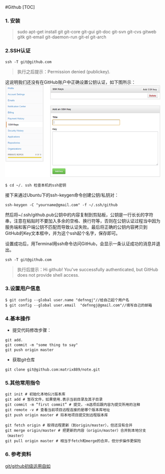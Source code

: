 #Github
[TOC]
### 1. 安装
>sudo apt-get install git git-core git-gui git-doc git-svn git-cvs gitweb gitk git-email git-daemon-run git-el git-arch

### 2.SSH认证
```
ssh -T git@github.com
```
>执行之后提示：Permission denied (publickey).

这说明我们还没有在GitHub账户中正确设置公钥认证，如下图所示：
![SSH](ssh.png)
```
$ cd ~/. ssh 检查本机的ssh密钥
```
接下来通过Ubuntu下的ssh-keygen命令创建公钥/私钥对：

```github
ssh-keygen -C "yourname@gmail.com" -f ~/.ssh/github
```
然后将~/.ssh/github.pub公钥中的内容复制到剪贴板，公钥是一行长长的字符串，注意在粘贴时不要加入多余的空格、换行符等，否则在公钥认证过程当中因为服务端和客户端公钥不匹配而导致认证失败。最后将正确的公钥内容拷贝到GitHub的Key文本框中，并为这个ssh起个名字，保存即可。

设置成功后，用Terminal用ssh命令访问GitHub，会显示一条认证成功的消息并退出。


```github
ssh -T git@github.com
```
>执行后提示：Hi github! You've successfully authenticated, but GitHub does not provide shell access.

### 3.设置用户信息
```github
$ git config --global user.name "defnngj"//给自己起个用户名
$ git config --global user.email  "defnngj@gmail.com"//填写自己的邮箱
```

### 4.基本操作
* 提交代码修改步骤：
```
git add.
git commit -m "some thing to say"
git push origin master 
```
* 获取git仓库
```
git clone git@github.com:matrix889/note.git
```

### 5.其他常用指令
```
git init # 初始化本地Git版本库
git add # 暂存文件，如果使用.表示当前目录及其子目录
git commit -m “first commit” # 提交，-m选项后跟内容为提交所用的注释
git remote -v # 查看当前项目远程连接的是哪个版本库地址
git push origin master # 将本地项目提交到远程版本库

git fetch origin # 取得远程更新（到origin/master），但还没有合并
git merge origin/master # 把更新的内容（origin/master）合并到本地分支（master）
git pull origin master # 相当于fetch和merge的合并，但分步操作更保险
```

### 6. 参考资料
[git/github初级运用自如](www.cnblogs.com/fnng/archive/2012/01/07/2315685.html)


